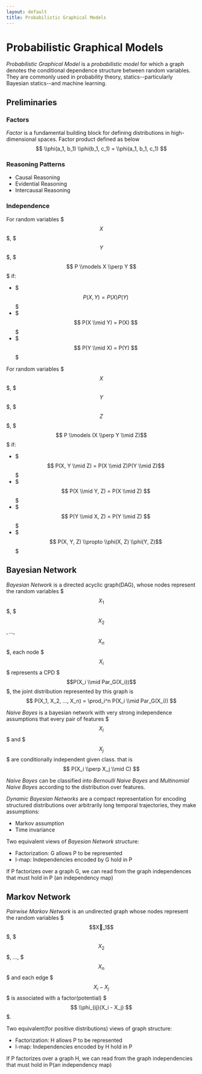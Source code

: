 ```yaml
---
layout: default
title: Probabilistic Graphical Models
---
```


# Probabilistic Graphical Models
*Probabilistic Graphical Model* is a *probabilistic model* for which a graph denotes the conditional dependence structure between random variables. They are commonly used in probability theory, statics--particularly Bayesian statics--and machine learning.

## Preliminaries

### Factors
*Factor* is a fundamental building block for defining distributions in high-dimensional spaces. Factor product defined as below
$$ \\phi(a_1, b_1) \\phi(b_1, c_1) = \\phi(a_1, b_1, c_1) $$


### Reasoning Patterns
* Causal Reasoning
* Evidential Reasoning
* Intercausal Reasoning

### Independence
For random variables $$$ X $$$, $$$ Y $$$, $$$ P \\models X \\perp Y $$$ if:

* $$$ P(X,Y) = P(X)P(Y) $$$
* $$$ P(X \\mid Y) = P(X) $$$
* $$$ P(Y \\mid X) = P(Y) $$$

For random variables $$$ X $$$, $$$ Y $$$, $$$ Z $$$, $$$ P \\models (X \\perp Y \\mid Z)$$$ if:

* $$$ P(X, Y \\mid Z) = P(X \\mid Z)P(Y \\mid Z)$$$
* $$$ P(X \\mid Y, Z) = P(X \\mid Z) $$$
* $$$ P(Y \\mid X, Z) = P(Y \\mid Z) $$$
* $$$ P(X, Y, Z) \\propto \\phi(X, Z) \\phi(Y, Z)$$$


## Bayesian Network
*Bayesian Network* is a directed acyclic graph(DAG), whose nodes represent the random variables $$$X_1$$$, $$$X_2$$$,…,$$$X_n$$$, each node $$$X_i$$$ represents a CPD $$$P(X_i \\mid Par_G(X_i))$$$, the joint distribution represented by this graph is
$$ P(X_1, X_2, …, X_n) = \prod_i^n P(X_i \\mid Par_G(X_i)) $$

*Naive Bayes* is a bayesian network with very strong independence assumptions that every pair of features $$$X_i$$$ and $$$X_j$$$ are conditionally independent given class. that is
$$ P(X_i \\perp X_j \\mid C) $$ 

*Naive Bayes* can be classified into *Bernoulli Naive Bayes* and *Multinomial Naive Bayes* according to the distribution over features.

*Dynamic Bayesian Networks* are a compact representation for encoding structured distributions over arbitrarily long temporal trajectories, they make assumptions:

* Markov assumption
* Time invariance

Two equivalent views of *Bayesian Network* structure:

* Factorization: G allows P to be represented
* I-map: Independencies encoded by G hold in P

If P factorizes over a graph G, we can read from the graph independences that must hold in P (an independency map)

## Markov Network
*Pairwise Markov Network* is an undirected graph whose nodes represent the random variables $$$X_1$$$, $$$X_2$$$, …, $$$X_n$$$ and each edge $$$X_i - X_j$$$ is associated with a factor(potential) $$$ \\phi_{ij}(X_i - X_j) $$$.

Two equivalent(for positive distributions) views of graph structure:

* Factorization: H allows P to be represented
* I-map: Independencies encoded by H hold in P

If P factorizes over a graph H, we can read from the graph independencies that must hold in P(an independency map)


